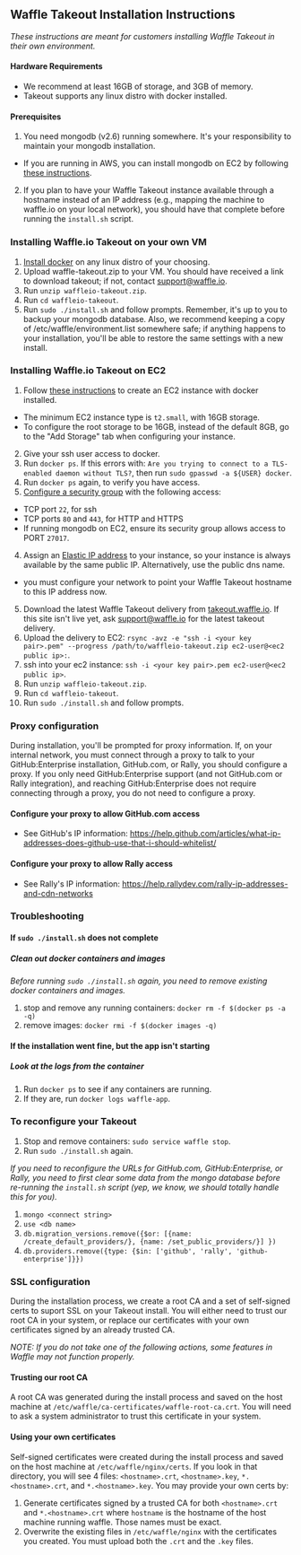 ## Waffle Takeout Installation Instructions
_These instructions are meant for customers installing Waffle Takeout in their own environment._

#### Hardware Requirements
 - We recommend at least 16GB of storage, and 3GB of memory.
 - Takeout supports any linux distro with docker installed.

#### Prerequisites
1. You need mongodb (v2.6) running somewhere. It's your responsibility to maintain your mongodb installation.
  - If you are running in AWS, you can install mongodb on EC2 by following [these instructions](http://docs.mongodb.org/ecosystem/platforms/amazon-ec2/).
2. If you plan to have your Waffle Takeout instance available through a hostname instead of an IP address (e.g., mapping the machine to waffle.io on your local network), you should have that complete before running the `install.sh` script.

### Installing Waffle.io Takeout on your own VM
1. [Install docker](http://docs.docker.com/installation/) on any linux distro of your choosing.
2. Upload waffle-takeout.zip to your VM. You should have received a link to download takeout; if not, contact support@waffle.io.
3. Run `unzip waffleio-takeout.zip`.
4. Run `cd waffleio-takeout`.
5. Run `sudo ./install.sh` and follow prompts.
Remember, it's up to you to backup your mongodb database. Also, we recommend keeping a copy of /etc/waffle/environment.list somewhere safe; if anything happens to your installation, you'll be able to restore the same settings with a new install.

### Installing Waffle.io Takeout on EC2

1. Follow [these instructions](https://docs.docker.com/installation/amazon/) to create an EC2 instance with docker installed.
  - The minimum EC2 instance type is `t2.small`, with 16GB storage.
  - To configure the root storage to be 16GB, instead of the default 8GB, go to the "Add Storage" tab when configuring your instance.

2. Give your ssh user access to docker.
  1. Run `docker ps`. If this errors with: `Are you trying to connect to a TLS-enabled daemon without TLS?`, then run `sudo gpasswd -a ${USER} docker`.
  2. Run `docker ps` again, to verify you have access.
3. [Configure a security group](http://docs.aws.amazon.com/AWSEC2/latest/UserGuide/AccessingInstancesLinux.html) with the following access:
  - TCP port `22`, for ssh
  - TCP ports `80` and `443`, for HTTP and HTTPS
  - If running mongodb on EC2, ensure its security group allows access to PORT `27017`.
4. Assign an [Elastic IP address](http://docs.aws.amazon.com/AWSEC2/latest/UserGuide/elastic-ip-addresses-eip.html) to your instance, so your instance is always available by the same public IP. Alternatively, use the public dns name.
  - you must configure your network to point your Waffle Takeout hostname to this IP address now.
5. Download the latest Waffle Takeout delivery from [takeout.waffle.io](https://takeout.waffle.io). If this site isn't live yet, ask support@waffle.io for the latest takeout delivery.
6. Upload the delivery to EC2: `rsync -avz -e "ssh -i <your key pair>.pem" --progress /path/to/waffleio-takeout.zip ec2-user@<ec2 public ip>:`.
7. ssh into your ec2 instance: `ssh -i <your key pair>.pem ec2-user@<ec2 public ip>`.
8. Run `unzip waffleio-takeout.zip`.
9. Run `cd waffleio-takeout`.
10. Run `sudo ./install.sh` and follow prompts.

### Proxy configuration

During installation, you'll be prompted for proxy information. If, on your internal network, you must connect through a proxy to talk to your GitHub:Enterprise installation, GitHub.com, or Rally, you should configure a proxy. If you only need GitHub:Enterprise support (and not GitHub.com or Rally integration), and reaching GitHub:Enterprise does not require connecting through a proxy, you do not need to configure a proxy.

#### Configure your proxy to allow GitHub.com access
- See GitHub's IP information: https://help.github.com/articles/what-ip-addresses-does-github-use-that-i-should-whitelist/

#### Configure your proxy to allow Rally access
- See Rally's IP information: https://help.rallydev.com/rally-ip-addresses-and-cdn-networks

### Troubleshooting

#### If `sudo ./install.sh` does not complete

##### Clean out docker containers and images
_Before running `sudo ./install.sh` again, you need to remove existing docker containers and images._

1. stop and remove any running containers: `docker rm -f $(docker ps -a -q)`
3. remove images: `docker rmi -f $(docker images -q)`

#### If the installation went fine, but the app isn't starting

##### Look at the logs from the container
1. Run `docker ps` to see if any containers are running.
2. If they are, run `docker logs waffle-app`.

### To reconfigure your Takeout
1. Stop and remove containers: `sudo service waffle stop`.
2. Run `sudo ./install.sh` again.

_If you need to reconfigure the URLs for GitHub.com, GitHub:Enterprise, or Rally, you need to first clear some data from the mongo database before re-running the `install.sh` script (yep, we know, we should totally handle this for you)._

1. `mongo <connect string>`
2. `use <db name>`
3. `db.migration_versions.remove({$or: [{name: /create_default_providers/}, {name: /set_public_providers/}] })`
4. `db.providers.remove({type: {$in: ['github', 'rally', 'github-enterprise']}})`

### SSL configuration
During the installation process, we create a root CA and a set of self-signed certs to suport SSL on your Takeout install. You will either need to trust our root CA in your system, or replace our certificates with your own certificates signed by an already trusted CA.

_NOTE: If you do not take one of the following actions, some features in Waffle may not function properly._

#### Trusting our root CA
A root CA was generated during the install process and saved on the host machine at `/etc/waffle/ca-certificates/waffle-root-ca.crt`. You will need to ask a system administrator to trust this certificate in your system.

#### Using your own certificates
Self-signed certificates were created during the install process and saved on the host machine at `/etc/waffle/nginx/certs`. If you look in that directory, you will see 4 files: `<hostname>.crt`, `<hostname>.key`, `*.<hostname>.crt`, and `*.<hostname>.key`. You may provide your own certs by:

1. Generate certificates signed by a trusted CA for both `<hostname>.crt` and `*.<hostname>.crt` where `hostname` is the hostname of the host machine running waffle. Those names must be exact.
2. Overwrite the existing files in `/etc/waffle/nginx` with the certificates you created. You must upload both the `.crt` and the `.key` files.

